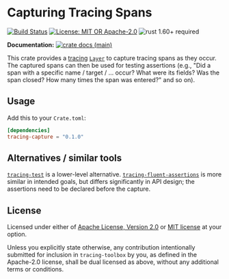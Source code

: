 # Capturing Tracing Spans

[![Build Status](https://github.com/slowli/tracing-toolbox/workflows/CI/badge.svg?branch=main)](https://github.com/slowli/tracing-toolbox/actions)
[![License: MIT OR Apache-2.0](https://img.shields.io/badge/License-MIT%2FApache--2.0-blue)](https://github.com/slowli/tracing-toolbox#license)
![rust 1.60+ required](https://img.shields.io/badge/rust-1.60+-blue.svg?label=Required%20Rust)

**Documentation:**
[![crate docs (main)](https://img.shields.io/badge/main-yellow.svg?label=docs)](https://slowli.github.io/tracing-toolbox/tracing_capture/)

This crate provides a [tracing] [`Layer`] to capture tracing spans as they occur.
The captured spans can then be used for testing assertions (e.g., "Did a span
with a specific name / target / … occur? What were its fields? Was the span closed?
How many times the span was entered?" and so on).

## Usage

Add this to your `Crate.toml`:

```toml
[dependencies]
tracing-capture = "0.1.0"
```

## Alternatives / similar tools

[`tracing-test`] is a lower-level alternative. [`tracing-fluent-assertions`] is more
similar in intended goals, but differs significantly in API design; the assertions
need to be declared before the capture.

## License

Licensed under either of [Apache License, Version 2.0](LICENSE-APACHE)
or [MIT license](LICENSE-MIT) at your option.

Unless you explicitly state otherwise, any contribution intentionally submitted
for inclusion in `tracing-toolbox` by you, as defined in the Apache-2.0 license,
shall be dual licensed as above, without any additional terms or conditions.

[tracing]: https://docs.rs/tracing/0.1/tracing
[`Layer`]: https://docs.rs/tracing-subscriber/0.3/tracing_subscriber/trait.Layer.html
[`tracing-test`]: https://crates.io/crates/tracing-test
[`tracing-fluent-assertions`]: https://crates.io/crates/tracing-fluent-assertions
